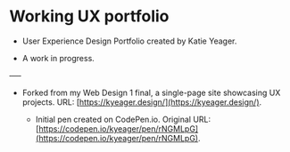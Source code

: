 # Working UX portfolio

- User Experience Design Portfolio created by Katie Yeager.

- A work in progress.

–––

- Forked from my Web Design 1 final, a single-page site showcasing UX projects. URL: [https://kyeager.design/](https://kyeager.design/).

  - Initial pen created on CodePen.io. Original URL: [https://codepen.io/kyeager/pen/rNGMLpG](https://codepen.io/kyeager/pen/rNGMLpG).
